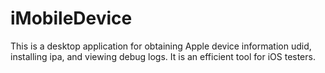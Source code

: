 # iMobileDevice
This is a desktop application for obtaining Apple device information udid, installing ipa, and viewing debug logs. It is an efficient tool for iOS testers.
